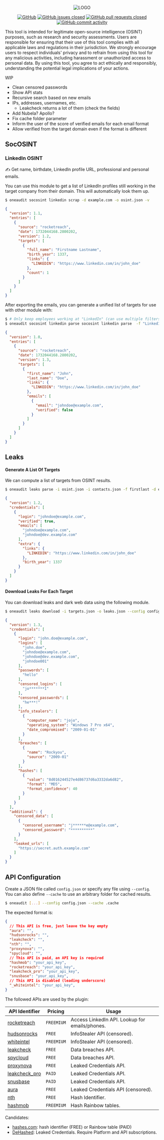 <div align="center">

![LOGO](.github/dalle_logo.png)

[![GitHub](https://img.shields.io/github/license/QuentinRa/oneaudit)](LICENSE)
[![GitHub issues closed](https://img.shields.io/github/issues-closed/QuentinRa/oneaudit?color=%23a0)](https://github.com/QuentinRa/oneaudit/issues)
[![GitHub pull requests closed](https://img.shields.io/github/issues-pr-closed/QuentinRa/oneaudit?color=%23a0)](https://github.com/QuentinRa/oneaudit/pulls)
[![GitHub commit activity](https://img.shields.io/github/commit-activity/m/QuentinRa/oneaudit)](https://github.com/QuentinRa/oneaudit)
</div>

This tool is intended for legitimate open-source intelligence (OSINT) purposes, such as research and security assessments. Users are responsible for ensuring that their use of this tool complies with all applicable laws and regulations in their jurisdiction. We strongly encourage users to respect individuals' privacy and to refrain from using this tool for any malicious activities, including harassment or unauthorized access to personal data. By using this tool, you agree to act ethically and responsibly, understanding the potential legal implications of your actions.

WIP

* Clean censored passwords
* Show API stats
* Recursive search based on new emails
* IPs, addresses, usernames, etc.
  * Leakcheck returns a lot of them (check the fields)
* Add Nubela? Apollo?
* Fix cache folder parameter
* Inform the user of the score of verified emails for each email format
* Allow verified from the target domain even if the format is different

## SocOSINT

### LinkedIn OSINT

✍️ Get name, birthdate, LinkedIn profile URL, professional and personal emails.

You can use this module to get a list of LinkedIn profiles still working in the target company from their domain. This will automatically look them up.

```bash
$ oneaudit socosint linkedin scrap -d example.com -o osint.json -v
```

```json
{
  "version": 1.1,
  "entries": [
    {
      "source": "rocketreach",
      "date": 1732044168.2800202,
      "version": 1.2,
      "targets": [
        {
          "full_name": "Firstname Lastname",
          "birth_year": 1337,
          "links": {
            "LINKEDIN": "https://www.linkedin.com/in/john_doe"
          },
          "count": 1
        }
      ]
    }
  ]
}
```

After exporting the emails, you can generate a unified list of targets for use with other module with:

```bash
$ # Only keep employees working at "LinkedIn" (can use multiple filters)
$ oneaudit socosint linkedin parse socosint linkedin parse  -f "LinkedIn" -s rocketreach -i rocketreach_export.json -o contacts.json -v
```

```json
{
  "version": 1.0,
  "entries": [
    {
      "source": "rocketreach",
      "date": 1732044168.2800202,
      "version": 1.3,
      "targets": [
        {
          "first_name": "John",
          "last_name": "Doe",
          "links": {
            "LINKEDIN": "https://www.linkedin.com/in/john_doe"
          },
          "emails": [
            {
              "email": "johndoe@example.com",
              "verified": false
            }
          ]
        }
      ]
    }
  ]
}
```

## Leaks

#### Generate A List Of Targets

We can compute a list of targets from OSINT results.

```bash
$ oneaudit leaks parse -i osint.json -i contacts.json -f firstlast -d example.com -o targets.json -v
```

```json
{
  "version": 1.2,
  "credentials": [
    {
      "login": "johndoe@example.com",
      "verified": true,
      "emails": [
        "johndoe@example.com",
        "johndoe@dev.example.com"
      ],
      "extra": {
        "links": {
          "LINKEDIN": "https://www.linkedin.com/in/john_doe"
        },
        "birth_year": 1337
      }
    }
  ]
}
```

#### Download Leaks For Each Target

You can download leaks and dark web data using the following module.

```bash
$ oneaudit leaks download -i targets.json -o leaks.json --config config.json -d example.com -v
```

```json
{
  "version": 1.3,
  "credentials": [
    {
      "login": "john.doe@example.com",
      "logins": [
        "john.doe",
        "johndoe@example.com",
        "johndoe@dev.example.com",
        "johndoe001"
      ],
      "passwords": [
        "hello"
      ],
      "censored_logins": [
        "jo*******1"
      ],
      "censored_passwords": [
        "he***!"
      ],
      "info_stealers": [
        {
          "computer_name": "jojo",
          "operating_system": "Windows 7 Pro x64",
          "date_compromised": "2009-01-01"
        }
      ],
      "breaches": [
        {
          "name": "Rockyou",
          "source": "2009-01"
        }
      ],
      "hashes": [
        {
          "value": "8d016244527e4d86737d6a3332da6d82",
          "format": "MD5",
          "format_confidence": 40
        }
      ]
    }
  ],
  "additional": {
    "censored_data": [
      {
        "censored_username": "j******e@example.com",
        "censored_password": "**********"
      }
    ],
    "leaked_urls": [
      "https://secret.auth.example.com"
    ]
  }
}
```

## API Configuration

Create a JSON file called `config.json` or specify any file using `--config`. You can also define `--cache` to use an arbitrary folder for cached results.

```bash
$ oneaudit [...] --config config.json --cache .cache
```

The expected format is:

```json
{
  // This API is free, just leave the key empty
  "aura": "",
  "hudsonrocks": "",
  "leakcheck": "",
  "nth": "",
  "proxynova": "",
  "spycloud": "",
  // This API is paid, an API key is required
  "hashmob": "your_api_key",
  "rocketreach": "your_api_key",
  "leakcheck_pro": "your_api_key",
  "snusbase": "your_api_key",
  // This API is disabled (leading underscore)
  "_whiteintel": "your_api_key",
}
```

The followed APIs are used by the plugin:

| API Identifier                                     | Pricing    | Usage                                          |
|----------------------------------------------------|------------|------------------------------------------------|
| [rocketreach](https://rocketreach.co/)             | `FREEMIUM` | Access LinkedIn API. Lookup for emails/phones. |
| [hudsonrocks](https://www.hudsonrock.com/cavalier) | `FREE`     | InfoStealer API (censored).                    |
| [whiteintel](https://whiteintel.io/)               | `FREEMIUM` | InfoStealer API (censored).                    |
| [leakcheck](https://leakcheck.io/)                 | `FREE`     | Data breaches API.                             |
| [spycloud](https://spycloud.com/)                  | `FREE`     | Data breaches API.                             |
| [proxynova](https://www.proxynova.com/tools/comb)  | `FREE`     | Leaked Credentials API.                        |
| [leakcheck_pro](https://leakcheck.io/)             | `PAID`     | Leaked Credentials API.                        |
| [snusbase](https://docs.snusbase.com/)                  | `PAID`     | Leaked Credentials API.                        |
| [aura](https://scan.aura.com/)                     | `FREE`     | Leaked Credentials API (censored).             |
| [nth](https://github.com/HashPals/Name-That-Hash)  | `FREE`     | Hash Identifier.                               |
| [hashmob](https://hashmob.net/)                    | `FREEMIUM` | Hash Rainbow tables.                           |

Candidates:

* [hashes.com](https://hashes.com/en/docs): hash identifier (FREE) or Rainbow table (PAID)
* [DeHashed](https://www.dehashed.com/): Leaked Credentials. Require Platform and API subscriptions.

